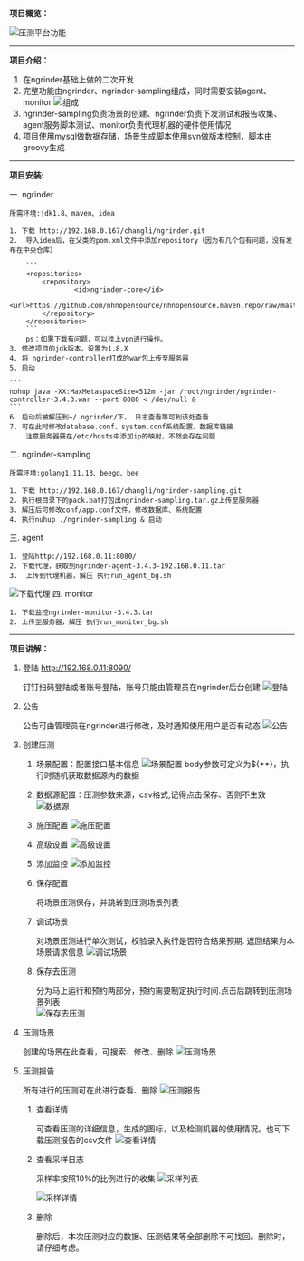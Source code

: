 **项目概览：**

![压测平台功能][1]

---

**项目介绍：**

1. 在ngrinder基础上做的二次开发
2. 完整功能由ngrinder、ngrinder-sampling组成，同时需要安装agent、monitor
![组成][2]
3. ngrinder-sampling负责场景的创建、ngrinder负责下发测试和报告收集、agent服务脚本测试、monitor负责代理机器的硬件使用情况
4. 项目使用mysql做数据存储，场景生成脚本使用svn做版本控制，脚本由groovy生成

---

**项目安装:**

一. ngrinder
    
    所需环境:jdk1.8、maven、idea
    
    1. 下载 http://192.168.0.167/changli/ngrinder.git
    2.  导入idea后，在父类的pom.xml文件中添加repository（因为有几个包有问题，没有发布在中央仓库）
        
        ```
        <repositories>
            <repository>
        			<id>ngrinder-core</id>
        			<url>https://github.com/nhnopensource/nhnopensource.maven.repo/raw/master/releases</url>
        	</repository>
        </repositories>
        ```
        ps：如果下载有问题，可以挂上vpn进行操作。
    3. 修改项目的jdk版本，设置为1.8.X
    4. 将 ngrinder-controller打成的war包上传至服务器
    5. 启动
    
    ```
    nohup java -XX:MaxMetaspaceSize=512m -jar /root/ngrinder/ngrinder-controller-3.4.3.war --port 8080 < /dev/null &
    ```
    6. 启动后被解压到~/.ngrinder/下， 日志查看等可到该处查看
    7. 可在此时修改database.conf、system.conf系统配置、数据库链接
        注意服务器要在/etc/hosts中添加ip的映射，不然会存在问题
二. ngrinder-sampling
    
    所需环境:golang1.11.13、beego、bee
    
    1. 下载 http://192.168.0.167/changli/ngrinder-sampling.git
    2. 执行根目录下的pack.bat打包出ngrinder-sampling.tar.gz上传至服务器
    3. 解压后可修改conf/app.conf文件，修改数据库、系统配置
    4. 执行nuhup ./ngrinder-sampling & 启动
三. agent
    
    1. 登陆http://192.168.0.11:8080/
    2. 下载代理，获取到ngrinder-agent-3.4.3-192.168.0.11.tar
    3.  上传到代理机器，解压 执行run_agent_bg.sh
   
   ![下载代理][3] 
四. monitor
    
    1. 下载监控ngrinder-monitor-3.4.3.tar
    2. 上传至服务器，解压 执行run_monitor_bg.sh

---

**项目讲解：**

1. 登陆 http://192.168.0.11:8090/
    
    钉钉扫码登陆或者账号登陆，账号只能由管理员在ngrinder后台创建
    ![登陆][4]
2. 公告
    
    公告可由管理员在ngrinder进行修改，及时通知使用用户是否有动态
    ![公告][5]
3. 创建压测
    
   1. 场景配置：配置接口基本信息
       ![场景配置][6]
       body参数可定义为${**}，执行时随机获取数据源内的数据
   2. 数据源配置：压测参数来源，csv格式,记得点击保存、否则不生效
       ![数据源][7]
   3. 施压配置
       ![施压配置][8]
   4. 高级设置
       ![高级设置][9]
   5. 添加监控
        ![添加监控][10]
   6. 保存配置
   
        将场景压测保存，并跳转到压测场景列表
   7. 调试场景
   
        对场景压测进行单次测试，校验录入执行是否符合结果预期.
        返回结果为本场景请求信息
        ![调试场景][11]
   8. 保存去压测
        
         分为马上运行和预约两部分，预约需要制定执行时间.点击后跳转到压测场景列表    
         ![保存去压测][12]
4. 压测场景
        
      创建的场景在此查看，可搜索、修改、删除
      ![压测场景][13]                    
5. 压测报告
    
      所有进行的压测可在此进行查看、删除
      ![压测报告][14]
      
      1. 查看详情
         
         可查看压测的详细信息，生成的图标，以及检测机器的使用情况。也可下载压测报告的csv文件
         ![查看详情][15]
      2.  查看采样日志
         
          采样率按照10%的比例进行的收集
          ![采样列表][16]
          
          ![采样详情][17]
      3. 删除
        
          删除后，本次压测对应的数据、压测结果等全部删除不可找回。删除时，请仔细考虑。                       
        
[1]: views/images/ngrinder_sampling.png
[2]: views/images/ngrinder_struct.png
[3]: views/images/ngrinder_agent_download.png
[4]: views/images/ngrinder_login.png
[5]: views/images/ngrinder_announcement.png
[6]: views/images/ngrinder_scenes_create.png
[7]: views/images/ngrinder_data_file.png
[8]: views/images/ngrinder_test_config.png
[9]: views/images/ngrinder_test_advanced.png
[10]: views/images/ngrinder_monitor.png
[11]: views/images/ngrinder_test_rst.png
[12]: views/images/ngrinder_test_schedule.png
[13]: views/images/ngrinder_scenes_list.png
[14]: views/images/ngrinder_report_list.png
[15]: views/images/mgrinder_report_detail.png
[16]: views/images/ngrinder_sampling_list.png
[17]: views/images/ngrinder_sampling_detail.png